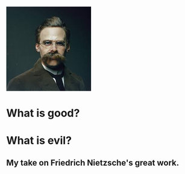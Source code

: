 ![Friedrich Nietzsche](/assets/img/FN.jpeg)
# What is good?
# What is evil?
## My take on Friedrich Nietzsche's great work.


